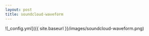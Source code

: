 ```yaml
---
layout: post
title: soundcloud-waveform
---
```


![_config.yml]({{ site.baseurl }}/images/soundcloud-waveform.png)